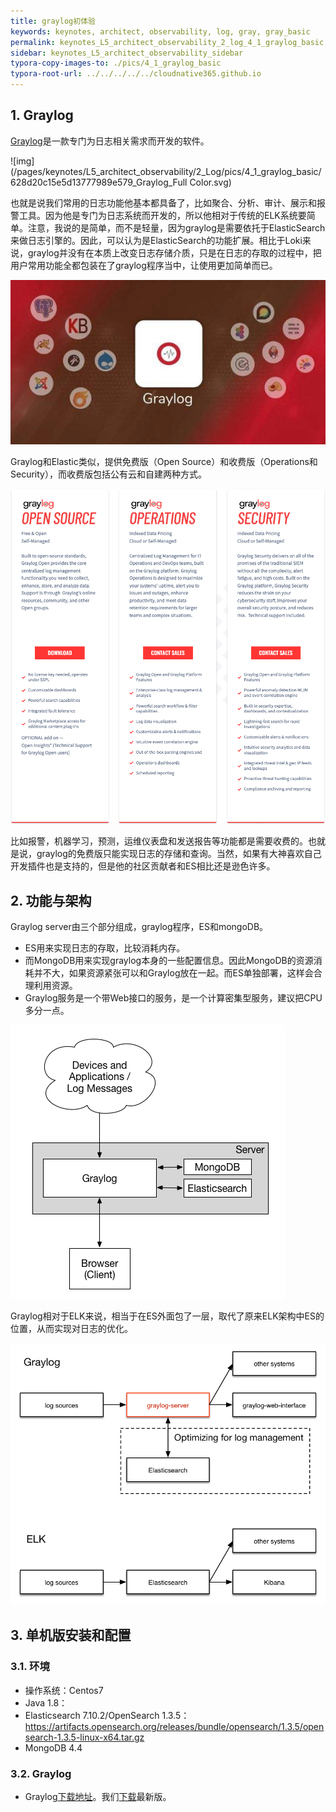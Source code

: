 ```yaml
---
title: graylog初体验
keywords: keynotes, architect, observability, log, gray, gray_basic
permalink: keynotes_L5_architect_observability_2_log_4_1_graylog_basic.html
sidebar: keynotes_L5_architect_observability_sidebar
typora-copy-images-to: ./pics/4_1_graylog_basic
typora-root-url: ../../../../../cloudnative365.github.io
---
```


## 1. Graylog

[Graylog](https://www.graylog.org/)是一款专门为日志相关需求而开发的软件。

![img](/pages/keynotes/L5_architect_observability/2_Log/pics/4_1_graylog_basic/628d20c15e5d13777989e579_Graylog_Full Color.svg)

也就是说我们常用的日志功能他基本都具备了，比如聚合、分析、审计、展示和报警工具。因为他是专门为日志系统而开发的，所以他相对于传统的ELK系统要简单。注意，我说的是简单，而不是轻量，因为graylog是需要依托于ElasticSearch来做日志引擎的。因此，可以认为是ElasticSearch的功能扩展。相比于Loki来说，graylog并没有在本质上改变日志存储介质，只是在日志的存取的过程中，把用户常用功能全都包装在了graylog程序当中，让使用更加简单而已。

![img](/pages/keynotes/L5_architect_observability/2_Log/pics/4_1_graylog_basic/graylog_functions.jpeg)

Graylog和Elastic类似，提供免费版（Open Source）和收费版（Operations和Security），而收费版包括公有云和自建两种方式。

![image-20220925154112779](/pages/keynotes/L5_architect_observability/2_Log/pics/4_1_graylog_basic/image-20220925154112779.png)

比如报警，机器学习，预测，运维仪表盘和发送报告等功能都是需要收费的。也就是说，graylog的免费版只能实现日志的存储和查询。当然，如果有大神喜欢自己开发插件也是支持的，但是他的社区贡献者和ES相比还是逊色许多。

## 2. 功能与架构

Graylog server由三个部分组成，graylog程序，ES和mongoDB。

+ ES用来实现日志的存取，比较消耗内存。
+ 而MongoDB用来实现graylog本身的一些配置信息。因此MongoDB的资源消耗并不大，如果资源紧张可以和Graylog放在一起。而ES单独部署，这样会合理利用资源。
+ Graylog服务是一个带Web接口的服务，是一个计算密集型服务，建议把CPU多分一点。

![architec_small_setup](/pages/keynotes/L5_architect_observability/2_Log/pics/4_1_graylog_basic/architec_small_setup.png)

Graylog相对于ELK来说，相当于在ES外面包了一层，取代了原来ELK架构中ES的位置，从而实现对日志的优化。

![architecturecomparison.png](/pages/keynotes/L5_architect_observability/2_Log/pics/4_1_graylog_basic/architecturecomparison.png)



## 3. 单机版安装和配置

### 3.1. 环境

- 操作系统：Centos7
- Java 1.8：
- Elasticsearch 7.10.2/OpenSearch 1.3.5：https://artifacts.opensearch.org/releases/bundle/opensearch/1.3.5/opensearch-1.3.5-linux-x64.tar.gz
- MongoDB 4.4

### 3.2. Graylog

+ Graylog[下载地址](https://www.graylog.org/downloads-2)。我们[下载](https://downloads.graylog.org/releases/graylog/graylog-4.3.7.tgz)最新版。
